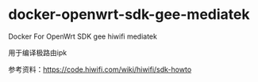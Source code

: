 # docker-openwrt-sdk-gee-mediatek

Docker For OpenWrt SDK gee hiwifi mediatek

用于编译极路由ipk

参考资料：https://code.hiwifi.com/wiki/hiwifi/sdk-howto
